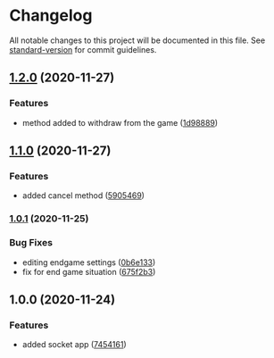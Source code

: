 # Changelog

All notable changes to this project will be documented in this file. See [standard-version](https://github.com/conventional-changelog/standard-version) for commit guidelines.

## [1.2.0](https://github.com/ismetkizgin/socket-io-nodejs/compare/v1.1.0...v1.2.0) (2020-11-27)


### Features

* method added to withdraw from the game ([1d98889](https://github.com/ismetkizgin/socket-io-nodejs/commit/1d98889c4de9f7a717704929167e3eff20ce53fa))

## [1.1.0](https://github.com/ismetkizgin/socket-io-nodejs/compare/v1.0.1...v1.1.0) (2020-11-27)


### Features

* added cancel method ([5905469](https://github.com/ismetkizgin/socket-io-nodejs/commit/5905469a18a6ceb2a715e115cde1acffb3674f0e))

### [1.0.1](https://github.com/ismetkizgin/socket-io-nodejs/compare/v1.0.0...v1.0.1) (2020-11-25)


### Bug Fixes

* editing endgame settings ([0b6e133](https://github.com/ismetkizgin/socket-io-nodejs/commit/0b6e1336d4ec8ece0143506a9f6a855f1869266f))
* fix for end game situation ([675f2b3](https://github.com/ismetkizgin/socket-io-nodejs/commit/675f2b31a81b0c2b6bdd396398584367498bcdc6))

## 1.0.0 (2020-11-24)


### Features

* added socket app ([7454161](https://github.com/ismetkizgin/socket-io-nodejs/commit/7454161dbb0ee8d22314a65487570b3f4f40cf09))
